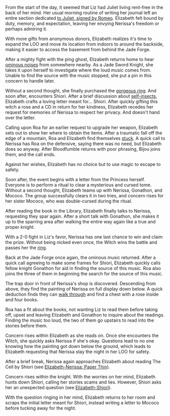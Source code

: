 From the start of the day, it seemed that Liz had Juliet living rent-free in the back of her mind. Her usual morning routine of writing her journal left an entire section dedicated [to Juliet, signed by Romeo](https://www.youtube.com/live/uEB2dIe37oo?si=7SOCL_EVYdha0nu6&t=270). Elizabeth felt bound by duty, memory, and expectation, leaving her envying Nerissa's freedom or perhaps admiring it.

With more gifts from anonymous donors, Elizabeth realizes it's time to expand the LOO and move its location from indoors to around the backside, making it easier to access the basement from behind the Jade Forge.

After a mighty fight with the ping ghost, Elizabeth returns home to hear [ominous noises](https://www.youtube.com/live/uEB2dIe37oo?si=xi3bxaGJIB71yY1m&t=11566) from somewhere nearby. As a Jade Sword Knight, she takes it upon herself to investigate where the loud music comes from. Unable to find the source with the music stopped, she put a pin in this concern to handle later.

Without a second thought, she finally purchased the [gorgeous ring](https://www.youtube.com/watch?v=uEB2dIe37oo&t=12995s). And soon after, encounters Shiori. After a brief discussion about [self-insects](https://www.youtube.com/watch?v=uEB2dIe37oo&t=13650s), Elizabeth crafts a loving letter meant for... Shiori. After quickly gifting this witch a rose and a CD in return for her kindness, Elizabeth recedes her request for memories of Nerissa to respect her privacy. And doesn't hand over the letter.

Calling upon Roa for an earlier request to upgrade her weapon, Elizabeth sets out to show her where to obtain the items. After a traumatic fall off the edge of a mountain, Roa and Elizabeth find themselves [stuck](https://www.youtube.com/watch?v=uEB2dIe37oo&t=16810s). A quick call to Nerissa has Roa on the defensive, saying there was no need, but Elizabeth does so anyway. After Bloodfumble returns with poor phrasing, Bijou joins them, and the call ends.

Against her wishes, Elizabeth has no choice but to use magic to escape to safety.

Soon after, the event begins with a letter from the Princess herself. Everyone is to perform a ritual to clear a mysterious and cursed tome. Without a second thought, Elizabeth teams up with Nerissa, Gonathon, and Mococo. The group successfully clears it in two tries, and concern rises for her sister Mococo, who was double-cursed during the ritual.

After reading the book in the Library, Elizabeth finally talks to Nerissa, requesting they spar again. After a short talk with Gonathon, she makes it up to the sparring area after walking the entire way again like a true and proper knight.

With a 2-0 fight in Liz's favor, Nerissa has one last chance to win and claim the prize. Without being nicked even once, the Witch wins the battle and passes her the [ring](https://www.youtube.com/watch?v=uEB2dIe37oo&t=20317s).

Back at the Jade Forge once again, the ominous music returned. After a quick call agreeing to make some frames for Shiori, Elizabeth quickly calls fellow knight Gonathon for aid in finding the source of this music. Roa also joins the three of them in beginning the search for the source of this music.

The trap door in front of Nerissa's shop is discovered. Descending from above, they find the painting of Nerissa on full display down below. A quick deduction finds they can [walk through](https://www.youtube.com/live/uEB2dIe37oo?si=TBhhbOiLoWd3Pp5n&t=21702) and find a chest with a rose inside and four books.

Roa has a fit about the books, not wanting Liz to read them before taking off, upset and leaving Elizabeth and Gonathon to inquire about the readings. Finding the music too loud, the two of them go upstairs to read into the stories before them.

Concern rises within Elizabeth as she reads on. Once she encounters the Witch, she quickly asks Nerissa if she's okay. Questions lead to no one knowing how the painting got down below the ground, which leads to Elizabeth requesting that Nerissa stay the night in her LOO for safety.

After a brief break, Nerissa again approaches Elizabeth about reading The Cell by Shiori (see [Elizabeth-Nerissa: Paper Thin](#edge:liz-nerissa)).

Concern rises within the knight. With the worries on her mind, Elizabeth hunts down Shiori, calling her stories scams and lies. However, Shiori asks her an unexpected question (see [Elizabeth-Shiori](#edge:liz-shiori)).

With the question ringing in her mind, Elizabeth returns to her room and scraps the initial letter meant for Shiori, instead writing a letter to Mococo before tucking away for the night.
